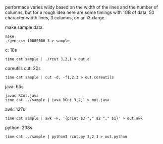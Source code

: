 performace varies wildy based on the width of the lines and the number of columns, but for a rough idea here are some timings with 1GB of data, 50 character width lines, 3 columns, on an i3.xlarge.

make sample data:

```
make
./gen-csv 10000000 3 > sample
```

c: 18s

```
time cat sample | ./rcut 3,2,1 > out.c
```

coreutils cut: 20s

```
time cat sample | cut -d, -f1,2,3 > out.coreutils
```

java: 65s

```
javac RCut.java
time cat ../sample | java RCut 3,2,1 > out.java
```

awk: 127s
```
time cat sample | awk -F, '{print $3 "," $2 "," $1}' > out.awk
```

python: 238s

```
time cat ../sample | python3 rcut.py 3,2,1 > out.python
```
